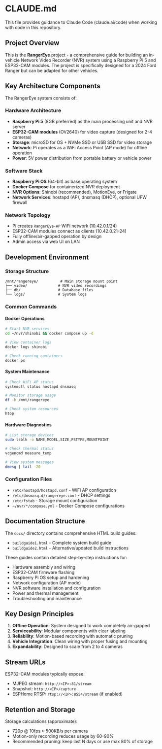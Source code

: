 # CLAUDE.md

This file provides guidance to Claude Code (claude.ai/code) when working with code in this repository.

## Project Overview

This is the **RangerEye** project - a comprehensive guide for building an in-vehicle Network Video Recorder (NVR) system using a Raspberry Pi 5 and ESP32-CAM modules. The project is specifically designed for a 2024 Ford Ranger but can be adapted for other vehicles.

## Key Architecture Components

The RangerEye system consists of:

### Hardware Architecture
- **Raspberry Pi 5** (8GB preferred) as the main processing unit and NVR server
- **ESP32-CAM modules** (OV2640) for video capture (designed for 2-4 cameras)
- **Storage**: microSD for OS + NVMe SSD or USB SSD for video storage
- **Network**: Pi operates as a WiFi Access Point (AP mode) for offline operation
- **Power**: 5V power distribution from portable battery or vehicle power

### Software Stack
- **Raspberry Pi OS** (64-bit) as base operating system
- **Docker Compose** for containerized NVR deployment
- **NVR Options**: Shinobi (recommended), MotionEye, or Frigate
- **Network Services**: hostapd (AP), dnsmasq (DHCP), optional UFW firewall

### Network Topology
- Pi creates `RangerEye-AP` WiFi network (10.42.0.1/24)
- ESP32-CAM modules connect as clients (10.42.0.21-24)
- Fully offline/air-gapped operation by design
- Admin access via web UI on LAN

## Development Environment

### Storage Structure
```
/mnt/rangereye/          # Main storage mount point
├── video/              # NVR video recordings
├── db/                 # Database files
└── logs/               # System logs
```

### Common Commands

#### Docker Operations
```bash
# Start NVR services
cd ~/nvr/shinobi && docker compose up -d

# View container logs
docker logs shinobi

# Check running containers
docker ps
```

#### System Maintenance
```bash
# Check WiFi AP status
systemctl status hostapd dnsmasq

# Monitor storage usage
df -h /mnt/rangereye

# Check system resources
htop
```

#### Hardware Diagnostics
```bash
# List storage devices
sudo lsblk -o NAME,MODEL,SIZE,FSTYPE,MOUNTPOINT

# Check thermal status
vcgencmd measure_temp

# View system messages
dmesg | tail -20
```

### Configuration Files
- `/etc/hostapd/hostapd.conf` - WiFi AP configuration
- `/etc/dnsmasq.d/rangereye.conf` - DHCP settings
- `/etc/fstab` - Storage mount configuration
- `~/nvr/*/compose.yml` - Docker Compose configurations

## Documentation Structure

The `docs/` directory contains comprehensive HTML build guides:
- `buildguide1.html` - Complete system build guide
- `buildguide2.html` - Alternative/updated build instructions

These guides contain detailed step-by-step instructions for:
- Hardware assembly and wiring
- ESP32-CAM firmware flashing
- Raspberry Pi OS setup and hardening
- Network configuration (AP mode)
- NVR software installation and configuration
- Power and thermal management
- Troubleshooting and maintenance

## Key Design Principles

1. **Offline Operation**: System designed to work completely air-gapped
2. **Serviceability**: Modular components with clear labeling
3. **Reliability**: Motion-based recording with automatic pruning
4. **Vehicle Integration**: Clean wiring with proper fusing and mounting
5. **Expandability**: Designed to scale from 2 to 4 cameras

## Stream URLs

ESP32-CAM modules typically expose:
- MJPEG stream: `http://<IP>:81/stream`
- Snapshot: `http://<IP>/capture`
- ESPHome RTSP: `rtsp://<IP>:8554/stream` (if enabled)

## Retention and Storage

Storage calculations (approximate):
- 720p @ 10fps ≈ 500KB/s per camera
- Motion-only recording reduces usage by 60-90%
- Recommended pruning: keep last N days or use max 80% of storage
